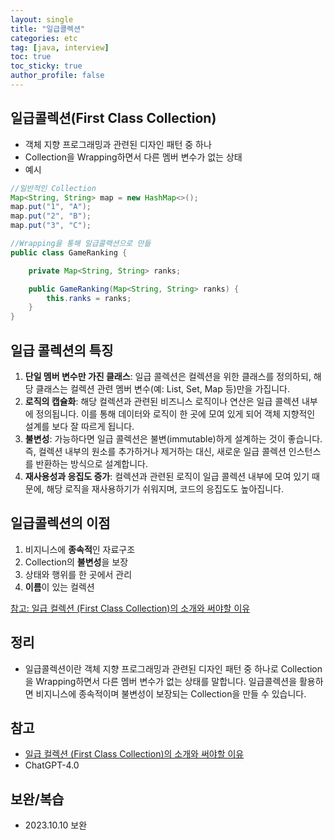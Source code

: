 ```yaml
---
layout: single
title: "일급콜렉션"
categories: etc
tag: [java, interview]
toc: true
toc_sticky: true
author_profile: false
---
```

## 일급콜렉션(First Class Collection)

* 객체 지향 프로그래밍과 관련된 디자인 패턴 중 하나
* Collection을 Wrapping하면서 다른 멤버 변수가 없는 상태
* 예시

```java
//일반적인 Collection
Map<String, String> map = new HashMap<>();
map.put("1", "A");
map.put("2", "B");
map.put("3", "C");
```

```java
//Wrapping을 통해 일급콜랙션으로 만듦
public class GameRanking {

    private Map<String, String> ranks;

    public GameRanking(Map<String, String> ranks) {
        this.ranks = ranks;
    }
}
```



## 일급 콜렉션의 특징

1. **단일 멤버 변수만 가진 클래스**: 일급 콜렉션은 컬렉션을 위한 클래스를 정의하되, 해당 클래스는 컬렉션 관련 멤버 변수(예: List, Set, Map 등)만을 가집니다.
2. **로직의 캡슐화**: 해당 컬렉션과 관련된 비즈니스 로직이나 연산은 일급 콜렉션 내부에 정의됩니다. 이를 통해 데이터와 로직이 한 곳에 모여 있게 되어 객체 지향적인 설계를 보다 잘 따르게 됩니다.
3. **불변성**: 가능하다면 일급 콜렉션은 불변(immutable)하게 설계하는 것이 좋습니다. 즉, 컬렉션 내부의 원소를 추가하거나 제거하는 대신, 새로운 일급 콜렉션 인스턴스를 반환하는 방식으로 설계합니다.
4. **재사용성과 응집도 증가**: 컬렉션과 관련된 로직이 일급 콜렉션 내부에 모여 있기 때문에, 해당 로직을 재사용하기가 쉬워지며, 코드의 응집도도 높아집니다.



## 일급콜렉션의 이점

1. 비지니스에 **종속적**인 자료구조
2. Collection의 **불변성**을 보장
3. 상태와 행위를 한 곳에서 관리
4. **이름**이 있는 컬렉션

<a href="https://jojoldu.tistory.com/412" target="_blank">참고: 일급 컬렉션 (First Class Collection)의 소개와 써야할 이유</a>



## 정리

* 일급콜렉션이란 객체 지향 프로그래밍과 관련된 디자인 패턴 중 하나로 Collection을 Wrapping하면서 다른 멤버 변수가 없는 상태를 말합니다. 일급콜렉션을 활용하면 비지니스에 종속적이며 불변성이 보장되는 Collection을 만들 수 있습니다.



## 참고

* <a href="https://jojoldu.tistory.com/412" target="_blank">일급 컬렉션 (First Class Collection)의 소개와 써야할 이유</a>
* ChatGPT-4.0



## 보완/복습

* 2023.10.10 보완
